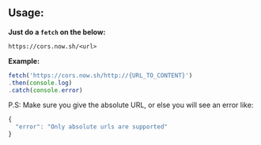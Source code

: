 ## Usage:

__Just do a `fetch` on the below:__

```
https://cors.now.sh/<url>
```

__Example:__

```js
fetch('https://cors.now.sh/http://{URL_TO_CONTENT}')
.then(console.log)
.catch(console.error)
```

P.S: Make sure you give the absolute URL, or else you will see an error like:

```js
{
  "error": "Only absolute urls are supported"
}
```

